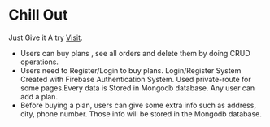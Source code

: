# Chill Out

Just Give it A try [Visit](https://chillout-cb0bf.web.app).
- Users can buy plans , see all orders and delete them by doing CRUD operations.
- Users need to Register/Login to buy plans. Login/Register System Created with Firebase
Authentication System. Used private-route for some pages.Every data is Stored in Mongodb
database. Any user can add a plan.
- Before buying a plan, users can give some extra info such as address, city, phone number.
Those info will be stored in the Mongodb database.


